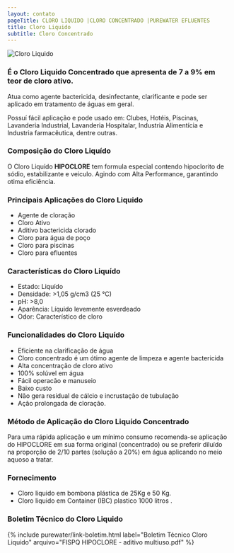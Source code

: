 ```yaml
---
layout: contato
pageTitle: CLORO LIQUIDO |CLORO CONCENTRADO |PUREWATER EFLUENTES
title: Cloro Liquido
subtitle: Cloro Concentrado
---
```


<img class="img-responsive pull-right" style="max-width: 100%;" src="../../website/images/cloro_liquido concentrado.png" alt="Cloro Liquido">

<br />

### É o Cloro Liquido Concentrado que apresenta de 7 a 9% em teor de cloro ativo. 

Atua como agente bactericida, desinfectante,  clarificante e pode ser aplicado em tratamento de águas em geral.

Possuí fácil aplicação e pode usado em: Clubes, Hotéis, Piscinas, Lavanderia Industrial, Lavanderia Hospitalar, Industria Alimentícia e Industria farmacêutica, dentre outras.

### Composição do Cloro Liquído

O Cloro Liquído **HIPOCLORE** tem formula especial contendo hipoclorito de sódio, estabilizante e veiculo.
Agindo com Alta Performance, garantindo otima eficiência.

### Principais Aplicações do Cloro Liquido
- Agente de cloração
- Cloro Ativo
- Aditivo bactericida clorado
- Cloro para água de poço
- Cloro para piscinas
- Cloro para efluentes

### Características do Cloro Liquído

- Estado: Liquído
- Densidade: >1,05 g/cm3 (25 °C)
- pH: >8,0
- Aparência: Líquido levemente esverdeado
- Odor: Característico de cloro

### Funcionalidades do Cloro Liquído

- Eficiente na clarificação de água
- Cloro concentrado é um ótimo agente de limpeza e agente bactericida
- Alta concentração de cloro ativo
- 100% solúvel em água
- Fácil operacão e manuseio
- Baixo custo
- Não gera residual de cálcio e incrustação de tubulação
- Ação prolongada de cloração.

### Método de Aplicação do Cloro Liquído Concentrado
Para uma rápida aplicação e um mínimo consumo recomenda-se aplicação do HIPOCLORE em sua forma original (concentrado) ou se preferir diluído na proporção de 2/10 partes (solução a 20%) em água aplicando no meio aquoso a tratar.

### Fornecimento

- Cloro liquido em bombona plástica de 25Kg e 50 Kg.
- Cloro liquido em Container (IBC) plastico 1000 litros .

### Boletim Técnico do Cloro Liquido

{% include purewater/link-boletim.html 
   label="Boletim Técnico Cloro Liquido" 
   arquivo="FISPQ HIPOCLORE - aditivo multiuso.pdf" %}
   
   
   
